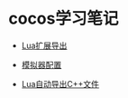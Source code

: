 cocos学习笔记
================

- [Lua扩展导出](Lua扩展导出指南.md)

- [模拟器配置](模拟器配置.md)

- [Lua自动导出C++文件](Lua自动导出C++文件.md)